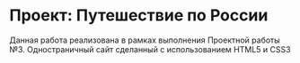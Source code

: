 # Проект: Путешествие по России

Данная работа реализована в рамках выполнения Проектной работы №3.
Одностраничный сайт сделанный с использованием HTML5 и CSS3

